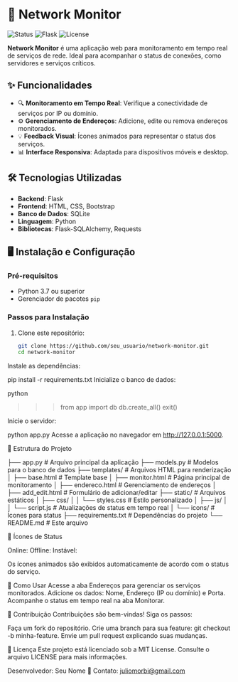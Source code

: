 
# 🚀 Network Monitor

![Status](https://img.shields.io/badge/status-active-brightgreen)
![Flask](https://img.shields.io/badge/Flask-v2.0-blue)
![License](https://img.shields.io/badge/license-MIT-lightgrey)

**Network Monitor** é uma aplicação web para monitoramento em tempo real de serviços de rede. Ideal para acompanhar o status de conexões, como servidores e serviços críticos.

## ✨ Funcionalidades

- 🔍 **Monitoramento em Tempo Real**: Verifique a conectividade de serviços por IP ou domínio.
- ⚙️ **Gerenciamento de Endereços**: Adicione, edite ou remova endereços monitorados.
- 💡 **Feedback Visual**: Ícones animados para representar o status dos serviços.
- 📊 **Interface Responsiva**: Adaptada para dispositivos móveis e desktop.

## 🛠️ Tecnologias Utilizadas

- **Backend**: Flask
- **Frontend**: HTML, CSS, Bootstrap
- **Banco de Dados**: SQLite
- **Linguagem**: Python
- **Bibliotecas**: Flask-SQLAlchemy, Requests

## 🖥️ Instalação e Configuração

### Pré-requisitos

- Python 3.7 ou superior
- Gerenciador de pacotes `pip`

### Passos para Instalação

1. Clone este repositório:

   ```bash
   git clone https://github.com/seu_usuario/network-monitor.git
   cd network-monitor
Instale as dependências:

pip install -r requirements.txt
Inicialize o banco de dados:

python
>>> from app import db
>>> db.create_all()
>>> exit()

Inicie o servidor:

python app.py
Acesse a aplicação no navegador em http://127.0.0.1:5000.

📂 Estrutura do Projeto

├── app.py               # Arquivo principal da aplicação
├── models.py            # Modelos para o banco de dados
├── templates/           # Arquivos HTML para renderização
│   ├── base.html        # Template base
│   ├── monitor.html     # Página principal de monitoramento
│   ├── endereco.html    # Gerenciamento de endereços
│   ├── add_edit.html    # Formulário de adicionar/editar
├── static/              # Arquivos estáticos
│   ├── css/
│   │   └── styles.css   # Estilo personalizado
│   ├── js/
│   │   └── script.js    # Atualizações de status em tempo real
│   └── icons/           # Ícones para status
├── requirements.txt     # Dependências do projeto
└── README.md            # Este arquivo

🎨 Ícones de Status

Online:
Offline:
Instável:

Os ícones animados são exibidos automaticamente de acordo com o status do serviço.

🔧 Como Usar
Acesse a aba Endereços para gerenciar os serviços monitorados.
Adicione os dados: Nome, Endereço (IP ou domínio) e Porta.
Acompanhe o status em tempo real na aba Monitorar.

🤝 Contribuição
Contribuições são bem-vindas! Siga os passos:

Faça um fork do repositório.
Crie uma branch para sua feature: git checkout -b minha-feature.
Envie um pull request explicando suas mudanças.

📄 Licença
Este projeto está licenciado sob a MIT License. Consulte o arquivo LICENSE para mais informações.

Desenvolvedor: Seu Nome
📧 Contato: juliomorbi@gmail.com
